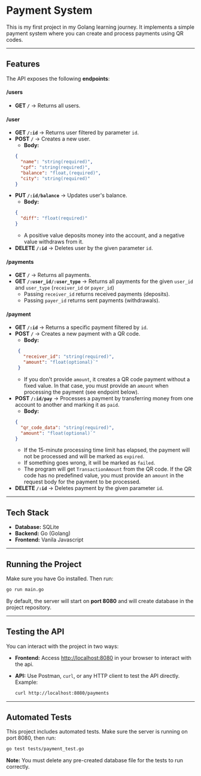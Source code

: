 # Payment System

This is my first project in my Golang learning journey.
It implements a simple payment system where you can create and process payments using QR codes.

---

## Features

The API exposes the following **endpoints**:

#### /users
* **GET `/`** → Returns all users.

#### /user
* **GET `/:id`** → Returns user filtered by parameter `id`.
* **POST `/`** → Creates a new user.
  - **Body:**
  ```json
  {
    "name": "string(required)", 
    "cpf": "string(required)", 
    "balance": "float,(required)",
    "city": "string(required)"
  }
  ```
* **PUT `/:id/balance`** → Updates user's balance.
  - **Body:**
  ```json
  {
    "diff": "float(required)"
  }
  ```
  - A positive value deposits money into the account, and a negative value withdraws from it.
* **DELETE `/:id`** → Deletes user by the given parameter `id`.

#### /payments
* **GET `/`** → Returns all payments.
* **GET `/:user_id/:user_type`** → Returns all payments for the given `user_id` and `user_type` (`receiver_id` or `payer_id`)
  - Passing `receiver_id` returns received payments (deposits).
  - Passing `payer_id` returns sent payments (withdrawals).

#### /payment
* **GET `/:id`** → Returns a specific payment filtered by `id`.
* **POST `/`** → Creates a new payment with a QR code.
  - **Body:**
  ```json
   {
     "receiver_id": "string(required)",
     "amount": "float(optional)`"
   }
  ```
  - If you don't provide `amount`, it creates a QR code payment without a fixed value. In that case, you must provide an `amount` when processing the payment (see endpoint below).
* **POST `/:id/pay`** → Processes a payment by transferring money from one account to another and marking it as `paid`.
  - **Body:**
  ```json
  {
    "qr_code_data": "string(required)",
    "amount": "float(optional)`"
  }
  ```
  - If the 15-minute processing time limit has elapsed, the payment will not be processed and will be marked as `expired`.
  - If something goes wrong, it will be marked as `failed`.
  - The program will get `TransactionAmount` from the QR code. If the QR code has no predefined value, you must provide an `amount` in the request body for the payment to be processed.
* **DELETE `/:id`** → Deletes payment by the given parameter `id`.

---

## Tech Stack

* **Database:** SQLite
* **Backend:** Go (Golang)
* **Frontend:** Vanila Javascript

---

## Running the Project

Make sure you have Go installed. Then run:

```bash
go run main.go
```

By default, the server will start on **port 8080** and will create database in the project repository.

---

## Testing the API

You can interact with the project in two ways:

* **Frontend:**
  Access [http://localhost:8080](http://localhost:8080) in your browser to interact with the api.

* **API:**
  Use Postman, `curl`, or any HTTP client to test the API directly.
  Example:

  ```bash
  curl http://localhost:8080/payments
  ```

---

## Automated Tests

This project includes automated tests. Make sure the server is running on port 8080, then run:
```bash
go test tests/payment_test.go
```
**Note:** You must delete any pre-created database file for the tests to run correctly.

